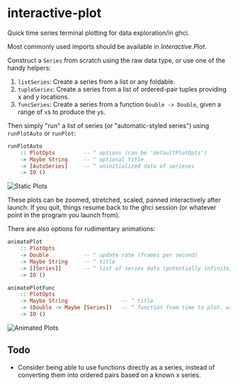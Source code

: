 interactive-plot
================

Quick time series terminal plotting for data exploration/in ghci.

Most commonly used imports should be available in *Interactive.Plot*.

Construct a `Series` from scratch using the raw data type, or use one of the
handy helpers:

1.  `listSeries`: Create a series from a list or any foldable.
2.  `tupleSeries`: Create a series from a list of ordered-pair tuples providing
    x and y locations.
3.  `funcSeries`: Create a series from a function `Double -> Double`, given a
    range of `x`s to produce the `y`s.

Then simply "run" a list of series (or "automatic-styled series") using
`runPlotAuto` or `runPlot`:

```haskell
runPlotAuto
    :: PlotOpts         -- ^ options (can be 'defaultPlotOpts')
    -> Maybe String     -- ^ optional title
    -> [AutoSeries]     -- ^ uninitialized data of serieses
    -> IO ()
```

![Static Plots](https://i.imgur.com/SkH1C1j.gif)

These plots can be zoomed, stretched, scaled, panned interactively after
launch.  If you quit, things resume back to the ghci session (or whatever point
in the program you launch from).

There are also options for rudimentary animations:

```haskell
animatePlot
    :: PlotOpts
    -> Double           -- ^ update rate (frames per second)
    -> Maybe String     -- ^ title
    -> [[Series]]       -- ^ list of series data (potentially infinite)
    -> IO ()

animatePlotFunc
    :: PlotOpts
    -> Maybe String                 -- ^ title
    -> (Double -> Maybe [Series])   -- ^ function from time to plot. will quit as soon as 'Nothing' is returned.
    -> IO ()
```

![Animated Plots](https://i.imgur.com/37Cq8ET.gif)

Todo
----

*   Consider being able to use functions directly as a series, instead of
    converting them into ordered pairs based on a known x series.
